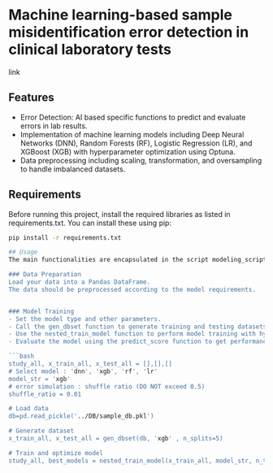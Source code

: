 # Machine learning-based sample misidentification error detection in clinical laboratory tests

link

## Features
- Error Detection: AI based specific functions to predict and evaluate errors in lab results.
- Implementation of machine learning models including Deep Neural Networks (DNN), Random Forests (RF), Logistic Regression (LR), and XGBoost (XGB) with hyperparameter optimization using Optuna.
- Data preprocessing including scaling, transformation, and oversampling to handle imbalanced datasets.

## Requirements
Before running this project, install the required libraries as listed in requirements.txt. You can install these using pip:

```bash
pip install -r requirements.txt

## Usage
The main functionalities are encapsulated in the script modeling_script.py. Here's how to run the models:

### Data Preparation
Load your data into a Pandas DataFrame.
The data should be preprocessed according to the model requirements.


### Model Training
- Set the model type and other parameters.
- Call the gen_dbset function to generate training and testing datasets.
- Use the nested_train_model function to perform model training with hyperparameter optimization.
- Evaluate the model using the predict_score function to get performance metrics.

```bash
study_all, x_train_all, x_test_all = [],[],[]
# Select model : 'dnn', 'xgb', 'rf', 'lr'
model_str = 'xgb'
# error simulation : shuffle ratio (DO NOT exceed 0.5)
shuffle_ratio = 0.01

# Load data
db=pd.read_pickle('../DB/sample_db.pkl')

# Generate dataset
x_train_all, x_test_all = gen_dbset(db, 'xgb' , n_splits=5)

# Train and optimize model 
study_all, best_models = nested_train_model(x_train_all, model_str, n_trials =100, shuffle_ratio = shuffle_ratio)
